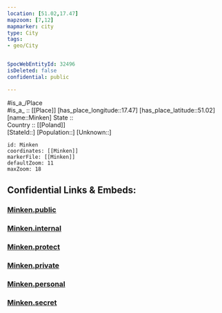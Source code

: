 ```yaml
---
location: [51.02,17.47] 
mapzoom: [7,12] 
mapmarker: city 
type: City
tags:
- geo/City


SpocWebEntityId: 32496
isDeleted: false
confidential: public

---
```

#is_a_/Place  
#is_a_ :: [[Place]] 
[has_place_longitude::17.47] 
[has_place_latitude::51.02] 
[name::Minken] 
State ::  
Country :: [[Poland]]  
[StateId::] 
[Population::] 
[Unknown::] 


```leaflet
id: Minken
coordinates: [[Minken]] 
markerFile: [[Minken]] 
defaultZoom: 11 
maxZoom: 18
```


## Confidential Links & Embeds: 

### [Minken.public](/_public/\Earth\Continent\Europe\Europe~East\Poland\Provinces~Poland\Lower_Silesian\CityMinken.public.md) 

### [Minken.internal](/_internal/\Earth\Continent\Europe\Europe~East\Poland\Provinces~Poland\Lower_Silesian\CityMinken.internal.md) 

### [Minken.protect](/_protect/\Earth\Continent\Europe\Europe~East\Poland\Provinces~Poland\Lower_Silesian\CityMinken.protect.md) 

### [Minken.private](/_private/\Earth\Continent\Europe\Europe~East\Poland\Provinces~Poland\Lower_Silesian\CityMinken.private.md) 

### [Minken.personal](/_personal/\Earth\Continent\Europe\Europe~East\Poland\Provinces~Poland\Lower_Silesian\CityMinken.personal.md) 

### [Minken.secret](/_secret/\Earth\Continent\Europe\Europe~East\Poland\Provinces~Poland\Lower_Silesian\CityMinken.secret.md)

